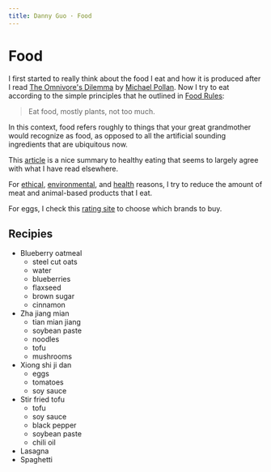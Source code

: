 ```yaml
---
title: Danny Guo · Food
---
```


# Food

I first started to really think about the food I eat and how it is produced
after I read [The Omnivore's
Dilemma](https://en.wikipedia.org/wiki/The_Omnivore%27s_Dilemma) by [Michael
Pollan](https://en.wikipedia.org/wiki/Michael_Pollan). Now I try to eat according
to the simple principles that he outlined in [Food Rules](https://en.wikipedia.org/wiki/Food_Rules:_An_Eater%27s_Manual):

> Eat food, mostly plants, not too much.

In this context, food refers roughly to things that your great grandmother
would recognize as food, as opposed to all the artificial sounding ingredients
that are ubiquitous now.

This
[article](http://www.grubstreet.com/2018/03/ultimate-conversation-on-healthy-eating-and-nutrition.html)
is a nice summary to healthy eating that seems to largely agree with what I
have read elsewhere.

For [ethical](https://en.wikipedia.org/wiki/Animal_Liberation_(book)), [environmental](https://en.wikipedia.org/wiki/Environmental_impact_of_meat_production), and [health](https://www.mayoclinic.org/healthy-lifestyle/nutrition-and-healthy-eating/in-depth/meatless-meals/art-20048193) reasons, I try to reduce the amount of meat and animal-based products that I eat.

For eggs, I check this [rating
site](https://www.cornucopia.org/scorecard/eggs/) to choose which brands to
buy.

## Recipies

* Blueberry oatmeal
    * steel cut oats
    * water
    * blueberries
    * flaxseed
    * brown sugar
    * cinnamon
* Zha jiang mian
    * tian mian jiang
    * soybean paste
    * noodles
    * tofu
    * mushrooms
* Xiong shi ji dan
    * eggs
    * tomatoes
    * soy sauce
* Stir fried tofu
    * tofu
    * soy sauce
    * black pepper
    * soybean paste
    * chili oil
* Lasagna
* Spaghetti
